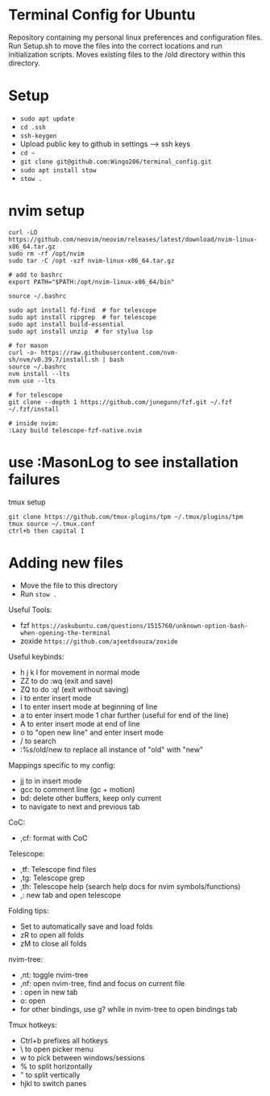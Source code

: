 # Terminal Config for Ubuntu

Repository containing my personal linux preferences and configuration files. Run Setup.sh to move the files into the correct locations and run initialization scripts. Moves existing files to the /old directory within this directory.

# Setup

- `sudo apt update`
- `cd .ssh`
- `ssh-keygen`
- Upload public key to github in settings --> ssh keys
- `cd ~`
- `git clone git@github.com:Wingo206/terminal_config.git`
- `sudo apt install stow`
- `stow .`

# nvim setup

```
curl -LO https://github.com/neovim/neovim/releases/latest/download/nvim-linux-x86_64.tar.gz
sudo rm -rf /opt/nvim
sudo tar -C /opt -xzf nvim-linux-x86_64.tar.gz

# add to bashrc
export PATH="$PATH:/opt/nvim-linux-x86_64/bin"

source ~/.bashrc

sudo apt install fd-find  # for telescope
sudo apt install ripgrep  # for telescope
sudo apt install build-essential
sudo apt install unzip  # for stylua lsp

# for mason
curl -o- https://raw.githubusercontent.com/nvm-sh/nvm/v0.39.7/install.sh | bash
source ~/.bashrc
nvm install --lts
nvm use --lts

# for telescope
git clone --depth 1 https://github.com/junegunn/fzf.git ~/.fzf
~/.fzf/install

# inside nvim:
:Lazy build telescope-fzf-native.nvim

```

# use :MasonLog to see installation failures

tmux setup

```
git clone https://github.com/tmux-plugins/tpm ~/.tmux/plugins/tpm
tmux source ~/.tmux.conf
ctrl+b then capital I
```

# Adding new files

- Move the file to this directory
- Run `stow .`

Useful Tools:

- fzf `https://askubuntu.com/questions/1515760/unknown-option-bash-when-opening-the-terminal`
- zoxide `https://github.com/ajeetdsouza/zoxide`

Useful keybinds:

- h j k l for movement in normal mode
- ZZ to do :wq (exit and save)
- ZQ to do :q! (exit without saving)
- i to enter insert mode
- I to enter insert mode at beginning of line
- a to enter insert mode 1 char further (useful for end of the line)
- A to enter insert mode at end of line
- o to "open new line" and enter insert mode
- / to search
- :%s/old/new to replace all instance of "old" with "new"

Mappings specific to my config:

- jj to <esc> in insert mode
- gcc to comment line (gc + motion)
- bd: delete other buffers, keep only current
- <Tab> <S-Tab> to navigate to next and previous tab

CoC:

- ,cf: format with CoC

Telescope:

- ,tf: Telescope find files
- ,tg: Telescope grep
- ,th: Telescope help (search help docs for nvim symbols/functions)
- ,<tab>: new tab and open telescope

Folding tips:

- Set to automatically save and load folds
- zR to open all folds
- zM to close all folds

nvim-tree:

- ,nt: toggle nvim-tree
- ,nf: open nvim-tree, find and focus on current file
- <C-t>: open in new tab
- o: open
- for other bindings, use g? while in nvim-tree to open bindings tab

Tmux hotkeys:

- Ctrl+b prefixes all hotkeys
- \ to open picker menu
- w to pick between windows/sessions
- % to split horizontally
- " to split vertically
- hjkl to switch panes
